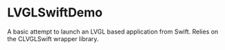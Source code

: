 # LVGLSwiftDemo

A basic attempt to launch an LVGL based application from Swift. Relies on the CLVGLSwift wrapper library.

